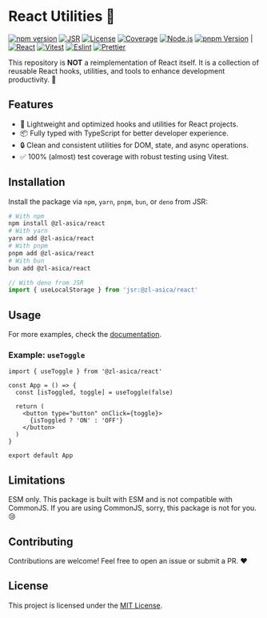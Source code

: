 # React Utilities 🚀

[![npm version][npm-version-badge]][npm-versions-link]
[![JSR][jsr-badge]][jsr-link]
[![License][license-badge]][license-link]
[![Coverage][coverage-badge]][coverage-link]
[![Node.js][node-badge]][node-link]
[![pnpm Version][pnpm-badge]][pnpm-link] |
[![React][react-badge]][react-link]
[![Vitest][vitest-badge]][vitest-link]
[![Eslint][eslint-badge]][eslint-link]
[![Prettier][prettier-badge]][prettier-link]

This repository is **NOT** a reimplementation of React itself. It is a collection of reusable React hooks, utilities, and tools to enhance development productivity. 🎉

## Features

- 🚀 Lightweight and optimized hooks and utilities for React projects.
- 📦 Fully typed with TypeScript for better developer experience.
- 🔒 Clean and consistent utilities for DOM, state, and async operations.
- ✅ 100% (almost) test coverage with robust testing using Vitest.

## Installation

Install the package via `npm`, `yarn`, `pnpm`, `bun`, or `deno` from JSR:

```bash
# With npm
npm install @zl-asica/react
# With yarn
yarn add @zl-asica/react
# With pnpm
pnpm add @zl-asica/react
# With bun
bun add @zl-asica/react
```

```ts
// With deno from JSR
import { useLocalStorage } from 'jsr:@zl-asica/react'
```

## Usage

For more examples, check the [documentation](https://react.zla.app).

### Example: `useToggle`

```tsx
import { useToggle } from '@zl-asica/react'

const App = () => {
  const [isToggled, toggle] = useToggle(false)

  return (
    <button type="button" onClick={toggle}>
      {isToggled ? 'ON' : 'OFF'}
    </button>
  )
}

export default App
```

## Limitations

ESM only. This package is built with ESM and is not compatible with CommonJS. If you are using CommonJS, sorry, this package is not for you. 😢

## Contributing

Contributions are welcome! Feel free to open an issue or submit a PR. ❤️

## License

This project is licensed under the [MIT License](./LICENSE).

<!-- Badges / Links -->

[coverage-badge]: https://img.shields.io/codecov/c/github/ZL-Asica/React
[coverage-link]: https://codecov.io/gh/ZL-Asica/React
[eslint-badge]: https://img.shields.io/badge/eslint-4B32C3?logo=eslint&logoColor=white
[eslint-link]: https://www.npmjs.com/package/eslint-config-zl-asica
[jsr-badge]: https://jsr.io/badges/@zl-asica/react
[jsr-link]: https://jsr.io/@zl-asica/react
[license-badge]: https://img.shields.io/github/license/ZL-Asica/React
[license-link]: https://github.com/ZL-Asica/React/blob/main/LICENSE
[node-badge]: https://img.shields.io/badge/node%3E=18-339933?logo=node.js&logoColor=white
[node-link]: https://nodejs.org/
[npm-version-badge]: https://img.shields.io/npm/v/@zl-asica/react
[npm-versions-link]: https://www.npmjs.com/package/@zl-asica/react
[pnpm-badge]: https://img.shields.io/github/package-json/packageManager/ZL-Asica/React?label=&logo=pnpm&logoColor=fff&color=F69220
[pnpm-link]: https://pnpm.io/
[prettier-badge]: https://img.shields.io/badge/Prettier-F7B93E?logo=Prettier&logoColor=white
[prettier-link]: https://www.npmjs.com/package/@zl-asica/prettier-config
[react-badge]: https://img.shields.io/badge/React-%2320232a.svg?logo=react&logoColor=%2361DAFB
[react-link]: https://react.dev/
[vitest-badge]: https://img.shields.io/badge/vitest-6E9F18?logo=vitest&logoColor=white
[vitest-link]: https://vitest.dev/
